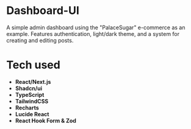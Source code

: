 # Dashboard-UI

A simple admin dashboard using the "PalaceSugar" e-commerce as an example. Features authentication, light/dark theme, and a system for creating and editing posts.

# Tech used

- **React/Next.js**
- **Shadcn/ui**
- **TypeScript**
- **TailwindCSS**
- **Recharts**
- **Lucide React**
- **React Hook Form & Zod**
